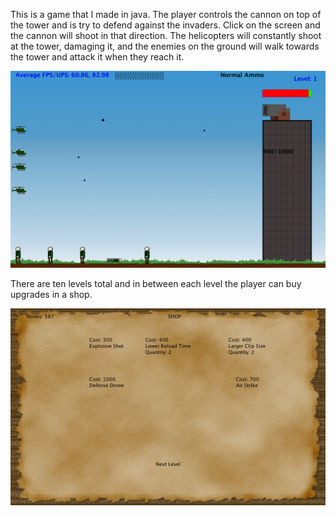 This is a game that I made in java. The player controls the cannon on top of the tower and is try to defend against the invaders. Click on the screen and the cannon will shoot in that direction. The helicopters will constantly shoot at the tower, damaging it, and the enemies on the ground will walk towards the tower and attack it when they reach it.

<img src="screenshots/ingame.png">

There are ten levels total and in between each level the player can buy upgrades in a shop.

<img src="screenshots/gameshop.png">

